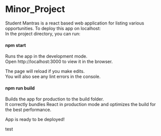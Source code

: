 # Minor_Project
Student Mantras is a react based web application for listing various opportunities. 
To deploy this app on localhost:<br />
In the project directory, you can run:<br />

#### npm start<br />
Runs the app in the development mode.<br />
Open http://localhost:3000 to view it in the browser.<br />

The page will reload if you make edits.<br />
You will also see any lint errors in the console.<br />

#### npm run build<br />
Builds the app for production to the build folder.<br />
It correctly bundles React in production mode and optimizes the build for the best performance.<br />

App is ready to be deployed!
 
test

